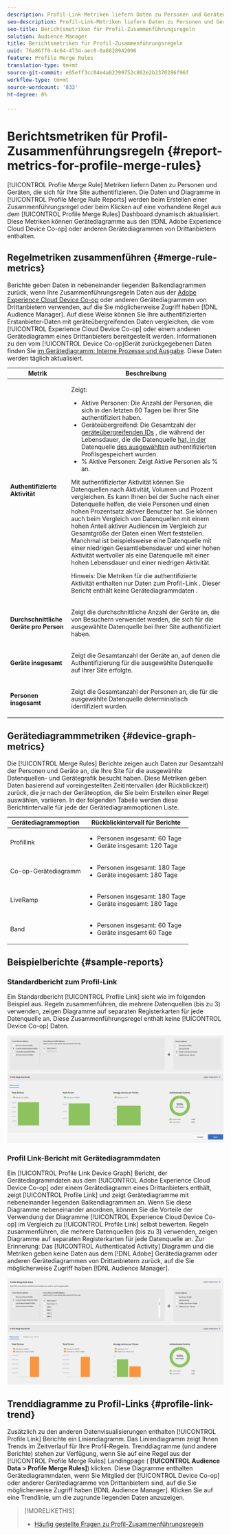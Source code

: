 ```yaml
---
description: Profil-Link-Metriken liefern Daten zu Personen und Geräten, die sich für Ihre Site authentifizieren. Die Daten und Grafiken in Profil Link werden dynamisch aktualisiert, wenn Sie eine Zusammenführungsregel erstellen oder wenn Sie im Dashboard Profil Merge Rules auf eine bestehende Regel klicken. Diese Metriken können Gerätediagramme aus der Adobe Experience Cloud Device Co-op- oder anderen Gerätediagrammquellen von Drittanbietern enthalten.
seo-description: Profil-Link-Metriken liefern Daten zu Personen und Geräten, die sich für Ihre Site authentifizieren. Die Daten und Grafiken in Profil Link werden dynamisch aktualisiert, wenn Sie eine Zusammenführungsregel erstellen oder wenn Sie im Dashboard Profil Merge Rules auf eine bestehende Regel klicken. Diese Metriken können Gerätediagramme aus der Adobe Experience Cloud Device Co-op- oder anderen Gerätediagrammquellen von Drittanbietern enthalten.
seo-title: Berichtsmetriken für Profil-Zusammenführungsregeln
solution: Audience Manager
title: Berichtsmetriken für Profil-Zusammenführungsregeln
uuid: 76a86ff0-4c64-4734-aec0-0a8828942096
feature: Profile Merge Rules
translation-type: tm+mt
source-git-commit: e05eff3cc04e4a82399752c862e2b2370286f96f
workflow-type: tm+mt
source-wordcount: '833'
ht-degree: 0%

---
```



# Berichtsmetriken für Profil-Zusammenführungsregeln {#report-metrics-for-profile-merge-rules}

[!UICONTROL Profile Merge Rule] Metriken liefern Daten zu Personen und Geräten, die sich für Ihre Site authentifizieren. Die Daten und Diagramme in [!UICONTROL Profile Merge Rule Reports] werden beim Erstellen einer Zusammenführungsregel oder beim Klicken auf eine vorhandene Regel aus dem [!UICONTROL Profile Merge Rules] Dashboard dynamisch aktualisiert. Diese Metriken können Gerätediagramme aus den [!DNL Adobe Experience Cloud Device Co-op] oder anderen Gerätediagrammen von Drittanbietern enthalten.

## Regelmetriken zusammenführen {#merge-rule-metrics}

Berichte geben Daten in nebeneinander liegenden Balkendiagrammen zurück, wenn Ihre Zusammenführungsregeln Daten aus der [Adobe Experience Cloud Device Co-op](https://docs.adobe.com/content/help/en/device-co-op/using/about/overview.html) oder anderen Gerätediagrammen von Drittanbietern verwenden, auf die Sie möglicherweise Zugriff haben [!DNL Audience Manager]. Auf diese Weise können Sie Ihre authentifizierten Erstanbieter-Daten mit geräteübergreifenden Daten vergleichen, die vom [!UICONTROL Experience Cloud Device Co-op] oder einem anderen Gerätediagramm eines Drittanbieters bereitgestellt werden. Informationen zu den vom [!UICONTROL Device Co-op]Gerät zurückgegebenen Daten finden Sie [im Gerätediagramm: Interne Prozesse und Ausgabe](https://docs.adobe.com/content/help/en/device-co-op/using/device-graph/device-graph-overview.html). Diese Daten werden täglich aktualisiert.

<table id="table_A7FB2F9804F84AC8A6DD05C0E6EE7555"> 
 <thead> 
  <tr> 
   <th colname="col1" class="entry"> Metrik </th> 
   <th colname="col2" class="entry"> Beschreibung </th> 
  </tr> 
 </thead>
 <tbody> 
  <tr> 
   <td colname="col1"> <p> <b><span class="wintitle"> Authentifizierte Aktivität</span></b> </p> </td> 
   <td colname="col2"> <p>Zeigt: </p> 
    <ul id="ul_7F7373919A4A49028EF4BF7B28D9F8E9"> 
     <li id="li_FE2F93C496D64ED8928B3E522C9585EA"> <span class="wintitle"> Aktive Personen</span>: Die Anzahl der Personen, die sich in den letzten 60 Tagen bei Ihrer Site authentifiziert haben. </li> 
     <li id="li_60CFD26EE68B442683C0ED5FED1A79C8"> <span class="wintitle"> Geräteübergreifend</span>: Die Gesamtzahl der <a href="merge-rules-start.md#create-data-source"> geräteübergreifenden IDs</a> , die während der Lebensdauer, die die Datenquelle <a href="https://docs.adobe.com/content/help/en/audience-manager/user-guide/features/data-sources/manage-datasources.html"> hat, in der</a> Datenquelle <a href="merge-rule-definitions.md"> des ausgewählten</a> authentifizierten Profilsgespeichert wurden. </li> 
     <li id="li_F2F07B6A326C4A18B79A0CF2C47D9677"> <span class="wintitle"> % Aktive Personen</span>: Zeigt <span class="wintitle"> Aktive Personen</span> als % an. </li> 
    </ul> <p> <span class="wintitle"> Mit authentifizierter Aktivität</span> können Sie Datenquellen nach Aktivität, Volumen und Prozent vergleichen. Es kann Ihnen bei der Suche nach einer Datenquelle helfen, die viele Personen und einen hohen Prozentsatz aktiver Benutzer hat. Sie können auch beim Vergleich von Datenquellen mit einem hohen Anteil aktiver Audiencen im Vergleich zur Gesamtgröße der Daten einen Wert feststellen. Manchmal ist beispielsweise eine Datenquelle mit einer niedrigen Gesamtlebensdauer und einer hohen Aktivität wertvoller als eine Datenquelle mit einer hohen Lebensdauer und einer niedrigen Aktivität. </p> <p> <p>Hinweis: Die <span class="wintitle"> Metriken für die authentifizierte Aktivität</span> enthalten nur Daten zum <span class="wintitle"> Profil-Link</span> . Dieser Bericht enthält keine <span class="wintitle"> Gerätediagrammdaten</span> . </p> </p> </td> 
  </tr> 
  <tr> 
   <td colname="col1"> <p> <b><span class="wintitle"> Durchschnittliche Geräte pro Person</span></b> </p> </td> 
   <td colname="col2"> <p> Zeigt die durchschnittliche Anzahl der Geräte an, die von Besuchern verwendet werden, die sich für die ausgewählte Datenquelle bei Ihrer Site authentifiziert haben. </p> </td> 
  </tr> 
  <tr> 
   <td colname="col1"> <p> <b><span class="wintitle"> Geräte insgesamt</span></b> </p> </td> 
   <td colname="col2"> <p>Zeigt die Gesamtanzahl der Geräte an, auf denen die Authentifizierung für die ausgewählte Datenquelle auf Ihrer Site erfolgte. </p> </td> 
  </tr> 
  <tr> 
   <td colname="col1"> <p> <b><span class="wintitle"> Personen insgesamt</span></b> </p> </td> 
   <td colname="col2"> <p>Zeigt die Gesamtanzahl der Personen an, die für die ausgewählte Datenquelle deterministisch identifiziert wurden. </p> </td> 
  </tr> 
 </tbody> 
</table>

## Gerätediagrammmetriken {#device-graph-metrics}

Die [!UICONTROL Merge Rules] Berichte zeigen auch Daten zur Gesamtzahl der Personen und Geräte an, die Ihre Site für die ausgewählte Datenquellen- und Gerätegrafik besucht haben. Diese Metriken geben Daten basierend auf voreingestellten Zeitintervallen (der Rückblickzeit) zurück, die je nach der Geräteoption, die Sie beim Erstellen einer Regel auswählen, variieren. In der folgenden Tabelle werden diese Berichtintervalle für jede der Gerätediagrammoptionen Liste.

<table id="table_038983EBC71F4A55BBCA99212AC5DEE6"> 
 <thead> 
  <tr> 
   <th colname="col1" class="entry"> Gerätediagrammoption </th> 
   <th colname="col2" class="entry"> Rückblickintervall für Berichte </th> 
  </tr>
 </thead>
 <tbody> 
  <tr> 
   <td colname="col1"> <p><span class="wintitle"> Profillink</span> </p> </td> 
   <td colname="col2"> <p> 
     <ul id="ul_B2FF2341573840549FFB96579F537082"> 
      <li id="li_B37323C2F2434F41B407500AC5C15447">Personen insgesamt: 60 Tage </li> 
      <li id="li_08D911224A60418BBB3CFB4E70CE73D4">Geräte insgesamt: 120 Tage </li> 
     </ul> </p> </td> 
  </tr> 
  <tr> 
   <td colname="col1"> <p><span class="wintitle"> Co-op-Gerätediagramm</span> </p> </td> 
   <td colname="col2"> <p> 
     <ul id="ul_64AD1DD89DF64703B70B973A463BA020"> 
      <li id="li_D7D3A3871F434CBFA71BE8929EB41648">Personen insgesamt: 180 Tage </li> 
      <li id="li_125D387986B2463EB310203CE5857EDA">Geräte insgesamt: 180 Tage </li> 
     </ul> </p> </td> 
  </tr> 
  <tr> 
   <td colname="col1"> <p><span class="wintitle"> LiveRamp</span> </p> </td> 
   <td colname="col2"> <p> 
     <ul id="ul_2772F3AD7E1440789B635794ECDE8DFB"> 
      <li id="li_1432363829D64615B1D349A3722D6268">Personen insgesamt: 180 Tage </li> 
      <li id="li_D5C0E3CE92524B54BBD36C73A326292B">Geräte insgesamt: 180 Tage </li> 
     </ul> </p> </td> 
  </tr> 
  <tr> 
   <td colname="col1"> <p><span class="wintitle"> Band</span> </p> </td> 
   <td colname="col2"> <p> 
     <ul id="ul_274529DB58E6442E95C6AD89BECB1362"> 
      <li id="li_67102211A72A4E47AACFE5E369793C17">Personen insgesamt: 60 Tage </li> 
      <li id="li_3E8F3DA6A7B5487895A626674DA363A5">Geräte insgesamt 60 Tage </li> 
     </ul> </p> </td> 
  </tr> 
 </tbody> 
</table>

## Beispielberichte {#sample-reports}

### Standardbericht zum Profil-Link

Ein Standardbericht [!UICONTROL Profile Link] sieht wie im folgenden Beispiel aus. Regeln zusammenführen, die mehrere Datenquellen (bis zu 3) verwenden, zeigen Diagramme auf separaten Registerkarten für jede Datenquelle an. Diese Zusammenführungsregel enthält keine [!UICONTROL Device Co-op] Daten.

![](assets/profile-link-metrics.png)

### Profil Link-Bericht mit Gerätediagrammdaten

Ein [!UICONTROL Profile Link Device Graph] Bericht, der Gerätediagrammdaten aus dem [!UICONTROL Adobe Experience Cloud Device Co-op] oder einem Gerätediagramm eines Drittanbieters enthält, zeigt [!UICONTROL Profile Link] und zeigt Gerätediagramme mit nebeneinander liegenden Balkendiagrammen an. Wenn Sie diese Diagramme nebeneinander anordnen, können Sie die Vorteile der Verwendung der Diagramme [!UICONTROL Experience Cloud Device Co-op] im Vergleich zu [!UICONTROL Profile Link] selbst bewerten. Regeln zusammenführen, die mehrere Datenquellen (bis zu 3) verwenden, zeigen Diagramme auf separaten Registerkarten für jede Datenquelle an. Zur Erinnerung: Das [!UICONTROL Authenticated Activity] Diagramm und die Metriken geben keine Daten aus dem [!DNL Adobe] Gerätediagramm oder anderen Gerätediagrammen von Drittanbietern zurück, auf die Sie möglicherweise Zugriff haben [!DNL Audience Manager].

![](assets/profile-link-graph.png)

## Trenddiagramme zu Profil-Links {#profile-link-trend}

Zusätzlich zu den anderen Datenvisualisierungen enthalten [!UICONTROL Profile Link] Berichte ein Liniendiagramm. Das Liniendiagramm zeigt Ihnen Trends im Zeitverlauf für Ihre Profil-Regeln. Trenddiagramme (und andere Berichte) stehen zur Verfügung, wenn Sie auf eine Regel aus der [!UICONTROL Profile Merge Rules] Landingpage ( **[!UICONTROL Audience Data > Profile Merge Rules]**) klicken. Diese Diagramme enthalten Gerätediagrammdaten, wenn Sie Mitglied der [!UICONTROL Device Co-op] oder anderer Gerätediagramme von Drittanbietern sind, auf die Sie möglicherweise Zugriff haben [!DNL Audience Manager]. Klicken Sie auf eine Trendlinie, um die zugrunde liegenden Daten anzuzeigen.

>[!MORELIKETHIS]
>
>* [Häufig gestellte Fragen zu Profil-Zusammenführungsregeln](../../faq/faq-profile-merge.md)

